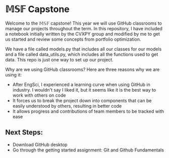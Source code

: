 # $\mathbb{MSF}$ Capstone
 
Welcome to the $\mathbb{MSF}$ capstone! This year we will use GitHub classrooms to manage our projects throughout the term. In this repository, I have included a notebook initially written by the CVXPY group and modified by me to get us started and review some concepts from portfolio optimization. 

We have a file called models.py that includes all our classes for our models and a file called data_utils.py, which includes all the functions used to get data. This repo is just one way to set up our project.

Why are we using GitHub classrooms? Here are three reasons why we are using it:
* After EngSci, I experienced a learning curve when using GitHub in industry. I wouldn't say I liked it, but it seems like it is the best way to work with others on code
* It forces us to break the project down into components that can be easily understood by others, resulting in better code
* It allows progress and contributions of team members to be tracked with ease

## Next Steps:
* Download GitHub desktop
* Go through the getting started assignment: Git and Github Fundamentals

